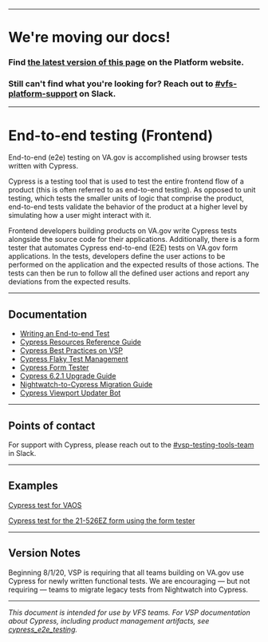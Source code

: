 ----
# We're moving our docs! 
### Find [the latest version of this page](https://depo-platform-documentation.scrollhelp.site/developer-docs/End-to-end-testing.1738965071.html) on the Platform website.
### Still can't find what you're looking for? Reach out to [#vfs-platform-support](https://dsva.slack.com/archives/CBU0KDSB1) on Slack.

----
# End-to-end testing (Frontend)

End-to-end (e2e) testing on VA.gov is accomplished using browser tests written with Cypress.

Cypress is a testing tool that is used to test the entire frontend flow of a product (this is often referred to as end-to-end testing). As opposed to unit testing, which tests the smaller units of logic that comprise the product, end-to-end tests validate the behavior of the product at a higher level by simulating how a user might interact with it.

Frontend developers building products on VA.gov write Cypress tests alongside the source code for their applications. Additionally, there is a form tester that automates Cypress end-to-end (E2E) tests on VA.gov form applications. In the tests, developers define the user actions to be performed on the application and the expected results of those actions. The tests can then be run to follow all the defined user actions and report any deviations from the expected results.

------

## Documentation

- [Writing an End-to-end Test](https://department-of-veterans-affairs.github.io/veteran-facing-services-tools/getting-started/common-tasks/new-end-to-end-test/)
- [Cypress Resources Reference Guide](https://github.com/department-of-veterans-affairs/va.gov-team/blob/master/platform/testing/end-to-end/vsp-cypress-resources.md)
- [Cypress Best Practices on VSP](https://github.com/department-of-veterans-affairs/va.gov-team/blob/master/platform/testing/end-to-end/cypress-best-practices-on-vsp.md)
- [Cypress Flaky Test Management](https://github.com/department-of-veterans-affairs/va.gov-team/blob/master/platform/testing/end-to-end/cypress-flaky-test-management.md)
- [Cypress Form Tester](https://github.com/department-of-veterans-affairs/vets-website/tree/master/src/platform/testing/e2e/cypress/support/form-tester)
- [Cypress 6.2.1 Upgrade Guide](https://github.com/department-of-veterans-affairs/va.gov-team/blob/master/platform/testing/end-to-end/cypress-upgrade-guide.md)
- [Nightwatch-to-Cypress Migration Guide](https://github.com/department-of-veterans-affairs/va.gov-team/blob/master/platform/testing/end-to-end/cypress-migration-guide.md)
- [Cypress Viewport Updater Bot](https://github.com/department-of-veterans-affairs/va.gov-team/blob/master/platform/testing/end-to-end/automatic-cypress-viewport-updater.md)

------

## Points of contact

For support with Cypress, please reach out to the [#vsp-testing-tools-team](https://dsva.slack.com/channels/vsp-testing-tools-team) in Slack.

------

## Examples

[Cypress test for VAOS](https://github.com/department-of-veterans-affairs/vets-website/blob/master/src/applications/vaos/tests/e2e/appointment-list.cypress.spec.js)

[Cypress test for the 21-526EZ form using the form tester](https://github.com/department-of-veterans-affairs/vets-website/blob/master/src/applications/disability-benefits/all-claims/tests/all-claims.cypress.spec.js)

------

## Version Notes

Beginning 8/1/20, VSP is requiring that all teams building on VA.gov use Cypress for newly written functional tests. We are encouraging — but not requiring — teams to migrate legacy tests from Nightwatch into Cypress.

------

_This document is intended for use by VFS teams. For VSP documentation about Cypress, including product management artifacts, see [cypress_e2e_testing](https://github.com/department-of-veterans-affairs/va.gov-team/tree/master/products/platform/cypress_e2e_testing)._
